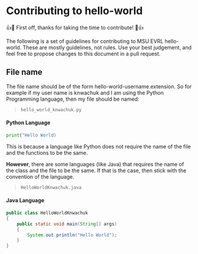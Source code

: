 # Contributing to hello-world

:+1::tada: First off, thanks for taking the time to contribute! :tada::+1:

The following is a set of guidelines for contributing to MSU EVRL hello-world. These are mostly guidelines, not rules. Use your best judgement, and feel free to propose changes to this document in a pull request.

## File name

The file name should be of the form hello-world-username.extension. So for example if my user name is knwachuk and I am using the Python Programming language, then my file should be named:

>`hello_world_knwachuk.py`

#### Python Language 
```Python
print("Hello World)
```
This is because a language like Python does not require the name of the file and the functions to be the same.

**However**, there are some languages (like Java) that requires the name of the class and the file to be the same. If that is the case, then stick with the convention of the language.

>`HelloWorldKnwachuk.java`

#### Java Language
```Java
public class HelloWorldKnwachuk
{
    public static void main(String[] args)
    {
        System.out.println("Hello World");
    }
}
```
